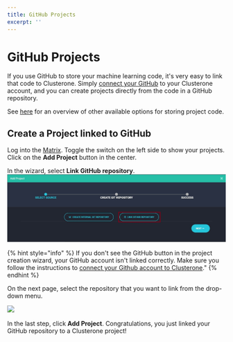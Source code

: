 ```yaml
---
title: GitHub Projects
excerpt: ''
---
```


# GitHub Projects

If you use GitHub to store your machine learning code, it's very easy to link that code to Clusterone. Simply [connect your GitHub](doc:github-account) to your Clusterone account, and you can create projects directly from the code in a GitHub repository.

See [here](doc:code-on-clusterone) for an overview of other available options for storing project code.

## Create a Project linked to GitHub

Log into the [Matrix](https://clusterone.com/matrix). Toggle the switch on the left side to show your projects. Click on the **Add Project** button in the center.

In the wizard, select **Link GitHub repository**. ![](../../.gitbook/assets/4e7c4ce-add_project_step_1_github.JPG)

{% hint style="info" %}
If you don't see the GitHub button in the project creation wizard, your GitHub account isn't linked correctly. Make sure you follow the instructions to [connect your Github account to Clusterone](doc:github-account)."
{% endhint %}

On the next page, select the repository that you want to link from the drop-down menu.

![](https://files.readme.io/00f1625-GitHub-select-repository.png)

In the last step, click **Add Project**. Congratulations, you just linked your GitHub repository to a Clusterone project!

